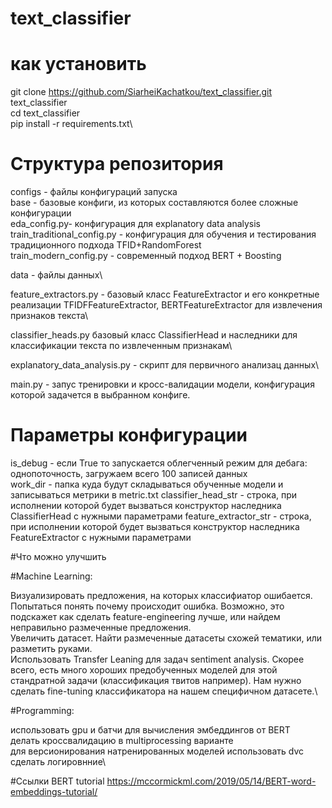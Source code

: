 # text_classifier

# как установить

git clone https://github.com/SiarheiKachatkou/text_classifier.git text_classifier\
cd text_classifier\
pip install -r requirements.txt\

# Структура репозитория

configs - файлы конфигураций запуска \
    base - базовые конфиги, из которых составляются более сложные конфигурации \
    eda_config.py- конфигурация для explanatory data analysis \
    train_traditional_config.py - конфигурация для обучения и тестирования традиционного подхода TFID+RandomForest \
    train_modern_config.py - современный подход BERT + Boosting

data - файлы данных\

feature_extractors.py - базовый класс FeatureExtractor и его конкретные реализации TFIDFFeatureExtractor, BERTFeatureExtractor для извлечения признаков текста\

classifier_heads.py базовый класс ClassifierHead и наследники для классификации текста по извлеченным признакам\

explanatory_data_analysis.py - скрипт для первичного анализац данных\

main.py - запус тренировки и кросс-валидации модели, конфигурация которой задачется в выбранном конфиге.

# Параметры конфигурации

is_debug - если True то запускается облегченный режим для дебага: однопоточность, загружаем всего 100 записей данных\
work_dir - папка куда будут складываться обученные модели и записываться метрики в metric.txt
classifier_head_str - строка, при исполнении которой будет вызваться конструктор наследника ClassifierHead с нужными параметрами
feature_extractor_str - строка, при исполнении которой будет вызваться конструктор наследника FeatureExtractor с нужными параметрами

#Что можно улучшить

#Machine Learning:

Визуализировать предложения, на которых классифиатор ошибается. Попытаться понять почему происходит ошибка. Возможно, это подскажет как сделать feature-engineering лучше, или найдем неправильно размеченные предложения.\
Увеличить датасет. Найти размеченные датасеты схожей тематики, или разметить руками.\
Использовать Transfer Leaning для задач sentiment analysis. Скорее всего, есть много хороших предобученных моделей для этой стандратной задачи (классификация твитов например). Нам нужно сделать fine-tuning классификатора на нашем специфичном датасете.\

#Programming:

использовать gpu и батчи для вычисления эмбеддингов от BERT\
делать кроссвалидацию в multiprocessing варианте\
для версионирования натренированных моделей использовать dvc\
сделать логировнние\
 

#Ссылки 
BERT tutorial
https://mccormickml.com/2019/05/14/BERT-word-embeddings-tutorial/




